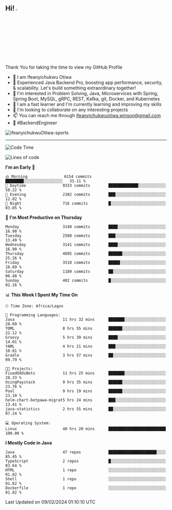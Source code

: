 <!-- BLOG-POST-LIST:START --><!-- BLOG-POST-LIST:END -->

## Hi! <img src="https://media.giphy.com/media/hvRJCLFzcasrR4ia7z/giphy.gif" width="4%"> 

Thank You for taking the time to view my GitHub Profile

- 👋 I am Ifeanyichukwu Otiwa
- 🚀 Experienced Java Backend Pro, boosting app performance, security, & scalability. Let's build something extraordinary together!
- 👀 I'm interested in Problem Solving, Java, Microservices with Spring, Spring Boot, MySQL, gRPC, REST, Kafka, git, Docker, and Kubernetes
- 🌱 I am a fast learner and I'm currently learning and improving my skills
- 💞️ I'm looking to collaborate on any interesting projects
- 📫 You can reach me through ifeanyichukwuotiwa.winson@gmail.com
- 🚀 #BackendEngineer

<p align="left" marginTop="10px"> <img src="https://komarev.com/ghpvc/?username=ifeanyichukwuOtiwa-sports&label=Profile%20views&color=0e75b6&style=for-the-badge" alt="ifeanyichukwuOtiwa-sports" /> </p>

***

<!--START_SECTION:waka-->
![Code Time](http://img.shields.io/badge/Code%20Time-2%2C223%20hrs%2046%20mins-blue)

![Lines of code](https://img.shields.io/badge/From%20Hello%20World%20I%27ve%20Written-5.3%20million%20lines%20of%20code-blue)

**I'm an Early 🐤** 

```text
🌞 Morning                6154 commits        ████████░░░░░░░░░░░░░░░░░   33.11 % 
🌆 Daytime                9333 commits        █████████████░░░░░░░░░░░░   50.22 % 
🌃 Evening                2382 commits        ███░░░░░░░░░░░░░░░░░░░░░░   12.82 % 
🌙 Night                  716 commits         █░░░░░░░░░░░░░░░░░░░░░░░░   03.85 % 
```
📅 **I'm Most Productive on Thursday** 

```text
Monday                   3140 commits        ████░░░░░░░░░░░░░░░░░░░░░   16.90 % 
Tuesday                  2508 commits        ███░░░░░░░░░░░░░░░░░░░░░░   13.49 % 
Wednesday                3141 commits        ████░░░░░░░░░░░░░░░░░░░░░   16.90 % 
Thursday                 4695 commits        ██████░░░░░░░░░░░░░░░░░░░   25.26 % 
Friday                   3510 commits        █████░░░░░░░░░░░░░░░░░░░░   18.89 % 
Saturday                 1189 commits        ██░░░░░░░░░░░░░░░░░░░░░░░   06.40 % 
Sunday                   402 commits         █░░░░░░░░░░░░░░░░░░░░░░░░   02.16 % 
```


📊 **This Week I Spent My Time On** 

```text
🕑︎ Time Zone: Africa/Lagos

💬 Programming Languages: 
Java                     11 hrs 32 mins      ███████░░░░░░░░░░░░░░░░░░   28.60 % 
TOML                     8 hrs 55 mins       ██████░░░░░░░░░░░░░░░░░░░   22.12 % 
Groovy                   5 hrs 39 mins       ████░░░░░░░░░░░░░░░░░░░░░   14.01 % 
YAML                     4 hrs 21 mins       ███░░░░░░░░░░░░░░░░░░░░░░   10.81 % 
Gradle                   3 hrs 57 mins       ██░░░░░░░░░░░░░░░░░░░░░░░   09.79 % 

🐱‍💻 Projects: 
FixedOddsBets            11 hrs 25 mins      ███████░░░░░░░░░░░░░░░░░░   28.33 % 
UsingPaystack            9 hrs 35 mins       ██████░░░░░░░░░░░░░░░░░░░   23.76 % 
Pool                     9 hrs 19 mins       ██████░░░░░░░░░░░░░░░░░░░   23.10 % 
helm-chart-betpawa-migrat5 hrs 24 mins       ███░░░░░░░░░░░░░░░░░░░░░░   13.41 % 
java-statistics          2 hrs 55 mins       ██░░░░░░░░░░░░░░░░░░░░░░░   07.24 % 

💻 Operating System: 
Linux                    40 hrs 20 mins      █████████████████████████   100.00 % 
```

**I Mostly Code in Java** 

```text
Java                     47 repos            █████████████████████░░░░   85.45 % 
TypeScript               2 repos             █░░░░░░░░░░░░░░░░░░░░░░░░   03.64 % 
HTML                     1 repo              ░░░░░░░░░░░░░░░░░░░░░░░░░   01.82 % 
Shell                    1 repo              ░░░░░░░░░░░░░░░░░░░░░░░░░   01.82 % 
Dockerfile               1 repo              ░░░░░░░░░░░░░░░░░░░░░░░░░   01.82 % 
```




 Last Updated on 09/02/2024 01:10:10 UTC
<!--END_SECTION:waka-->

<!--
<p align="center">
![trophy](https://github-profile-trophy.vercel.app/?username=ifeanyichukwuOtiwa-sports&theme=onedark) (https://github.com/ryo-ma/github-profile-trophy)
</p>
-->

<!---
ifeanyi-otiwa/ifeanyi-otiwa is a ✨ special ✨ repository because its `README.md` (this file) appears on your GitHub profile.
You can click the Preview link to take a look at your changes.
--->
